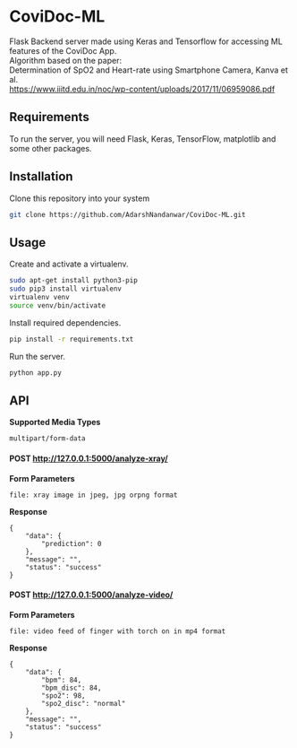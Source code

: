 # CoviDoc-ML
Flask Backend server made using Keras and Tensorflow for accessing ML features of the CoviDoc App.  
Algorithm based on the paper:  
Determination of SpO2 and Heart-rate using Smartphone Camera, Kanva et al.  
https://www.iiitd.edu.in/noc/wp-content/uploads/2017/11/06959086.pdf
## Requirements
To run the server, you will need Flask, Keras, TensorFlow, matplotlib and some other packages.
## Installation
Clone this repository into your system
```bash
git clone https://github.com/AdarshNandanwar/CoviDoc-ML.git
```
## Usage
Create and activate a virtualenv.
```bash
sudo apt-get install python3-pip
sudo pip3 install virtualenv 
virtualenv venv 
source venv/bin/activate
```
Install required dependencies.
```bash
pip install -r requirements.txt
```
Run the server.
```bash
python app.py
```
## API
**Supported Media Types**
```
multipart/form-data
```
#### POST http://127.0.0.1:5000/analyze-xray/
**Form Parameters**
```
file: xray image in jpeg, jpg orpng format
```
**Response**
```
{
    "data": {
        "prediction": 0
    },
    "message": "",
    "status": "success"
}
```
#### POST http://127.0.0.1:5000/analyze-video/
**Form Parameters**
```
file: video feed of finger with torch on in mp4 format
```
**Response**
```
{
    "data": {
        "bpm": 84,
        "bpm_disc": 84,
        "spo2": 98,
        "spo2_disc": "normal"
    },
    "message": "",
    "status": "success"
}
```
